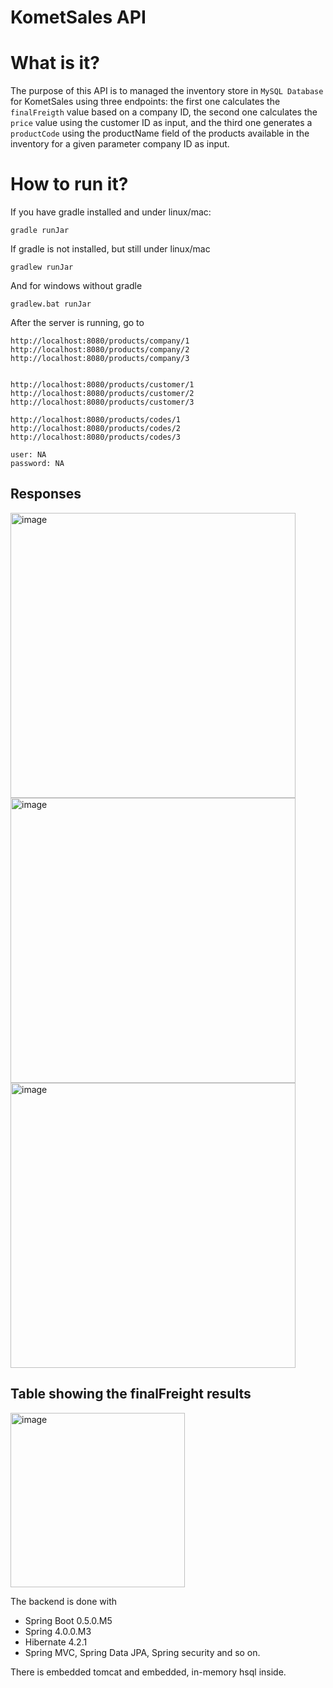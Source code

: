 KometSales API
==========================

# What is it?

The purpose of this API is to managed the inventory store in `MySQL Database` for KometSales using three endpoints:
the first one calculates the `finalFreigth` value based on a company ID,
the second one calculates the `price` value using the customer ID as input,
and the third one generates a `productCode` using the productName field of the products available in the inventory
for a given parameter company ID as input.

# How to run it?

If you have gradle installed and under linux/mac:

    gradle runJar

If gradle is not installed, but still under linux/mac

    gradlew runJar

And for windows without gradle

    gradlew.bat runJar

After the server is running, go to

```
http://localhost:8080/products/company/1
http://localhost:8080/products/company/2
http://localhost:8080/products/company/3


http://localhost:8080/products/customer/1
http://localhost:8080/products/customer/2
http://localhost:8080/products/customer/3

http://localhost:8080/products/codes/1
http://localhost:8080/products/codes/2
http://localhost:8080/products/codes/3

user: NA
password: NA
```

## Responses

<img width="456" alt="image" src="https://github.com/SergioEstebanPi/kometsales-api/assets/17394456/873c9bc0-aadb-4602-bd48-18d8568990bd">

<img width="456" alt="image" src="https://github.com/SergioEstebanPi/kometsales-api/assets/17394456/3b812fb0-e472-46ac-ad50-bb99cf357198">

<img width="456" alt="image" src="https://github.com/SergioEstebanPi/kometsales-api/assets/17394456/58cda0bf-8a92-4872-94d7-4912297757ab">


## Table showing the finalFreight results

<img width="279" alt="image" src="https://github.com/SergioEstebanPi/kometsales-api/assets/17394456/c1184747-efca-4720-abfb-aaf0680abec0">


The backend is done with 
- Spring Boot 0.5.0.M5
- Spring 4.0.0.M3
- Hibernate 4.2.1 
- Spring MVC, Spring Data JPA, Spring security and so on.

There is embedded tomcat and embedded, in-memory hsql inside.
